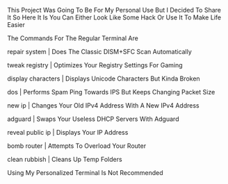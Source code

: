 This Project Was Going To Be For My Personal Use But I Decided To Share It So Here It Is
You Can Either Look Like Some Hack Or Use It To Make Life Easier

The Commands For The Regular Terminal Are


repair system | Does The Classic DISM+SFC Scan Automatically

tweak registry | Optimizes Your Registry Settings For Gaming

display characters | Displays Unicode Characters But Kinda Broken

dos | Performs Spam Ping Towards IPS But Keeps Changing Packet Size

new ip | Changes Your Old IPv4 Address With A New IPv4 Address

adguard | Swaps Your Useless DHCP Servers With Adguard

reveal public ip | Displays Your IP Address

bomb router | Attempts To Overload Your Router

clean rubbish | Cleans Up Temp Folders


Using My Personalized Terminal Is Not Recommended

